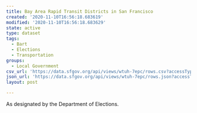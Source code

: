 ```yaml
---
title: Bay Area Rapid Transit Districts in San Francisco
created: '2020-11-10T16:56:18.683619'
modified: '2020-11-10T16:56:18.683629'
state: active
type: dataset
tags:
  - Bart
  - Elections
  - Transportation
groups:
  - Local Government
csv_url: 'https://data.sfgov.org/api/views/wtuh-7epc/rows.csv?accessType=DOWNLOAD'
json_url: 'https://data.sfgov.org/api/views/wtuh-7epc/rows.json?accessType=DOWNLOAD'
layout: post

---
```

As designated by the Department of Elections.
